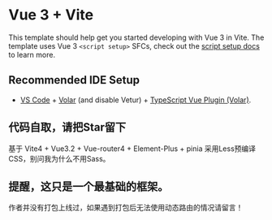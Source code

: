 # Vue 3 + Vite

This template should help get you started developing with Vue 3 in Vite. The template uses Vue 3 `<script setup>` SFCs, check out the [script setup docs](https://v3.vuejs.org/api/sfc-script-setup.html#sfc-script-setup) to learn more.

## Recommended IDE Setup

- [VS Code](https://code.visualstudio.com/) + [Volar](https://marketplace.visualstudio.com/items?itemName=Vue.volar) (and disable Vetur) + [TypeScript Vue Plugin (Volar)](https://marketplace.visualstudio.com/items?itemName=Vue.vscode-typescript-vue-plugin).


## 代码自取，请把Star留下
基于 Vite4 + Vue3.2 + Vue-router4 + Element-Plus + pinia
采用Less预编译CSS，别问我为什么不用Sass。


## 提醒，这只是一个最基础的框架。
作者并没有打包上线过，如果遇到打包后无法使用动态路由的情况请留言！